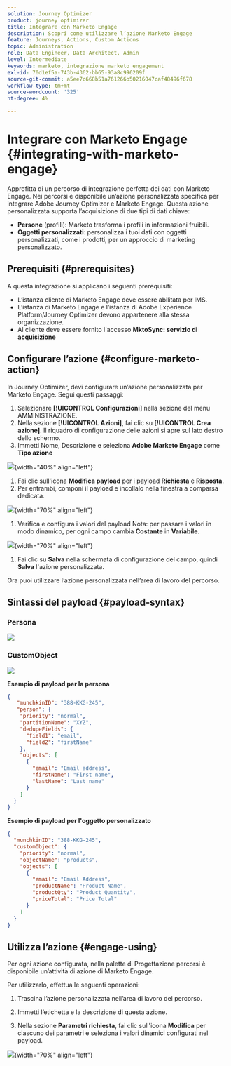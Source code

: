 ```yaml
---
solution: Journey Optimizer
product: journey optimizer
title: Integrare con Marketo Engage
description: Scopri come utilizzare l’azione Marketo Engage
feature: Journeys, Actions, Custom Actions
topic: Administration
role: Data Engineer, Data Architect, Admin
level: Intermediate
keywords: marketo, integrazione marketo engagement
exl-id: 70d1ef5a-743b-4362-bb65-93a8c996209f
source-git-commit: a5ee7c668b51a761266b50216047caf48496f678
workflow-type: tm+mt
source-wordcount: '325'
ht-degree: 4%

---
```


# Integrare con Marketo Engage {#integrating-with-marketo-engage}

Approfitta di un percorso di integrazione perfetta dei dati con Marketo Engage. Nei percorsi è disponibile un’azione personalizzata specifica per integrare Adobe Journey Optimizer e Marketo Engage. Questa azione personalizzata supporta l’acquisizione di due tipi di dati chiave:

* **Persone** (profili): Marketo trasforma i profili in informazioni fruibili.
* **Oggetti personalizzati**: personalizza i tuoi dati con oggetti personalizzati, come i prodotti, per un approccio di marketing personalizzato.

## Prerequisiti {#prerequisites}

A questa integrazione si applicano i seguenti prerequisiti:

* L’istanza cliente di Marketo Engage deve essere abilitata per IMS.
* L’istanza di Marketo Engage e l’istanza di Adobe Experience Platform/Journey Optimizer devono appartenere alla stessa organizzazione.
* Al cliente deve essere fornito l&#39;accesso **MktoSync: servizio di acquisizione**

## Configurare l’azione {#configure-marketo-action}


In Journey Optimizer, devi configurare un’azione personalizzata per Marketo Engage. Segui questi passaggi:

1. Selezionare **[!UICONTROL Configurazioni]** nella sezione del menu AMMINISTRAZIONE.
1. Nella sezione **[!UICONTROL Azioni]**, fai clic su **[!UICONTROL Crea azione]**. Il riquadro di configurazione delle azioni si apre sul lato destro dello schermo.
1. Immetti Nome, Descrizione e seleziona **Adobe Marketo Engage** come **Tipo azione**

![](assets/engage-customaction-creation.png){width="40%" align="left"}

1. Fai clic sull&#39;icona **Modifica payload** per i payload **Richiesta** e **Risposta**.
1. Per entrambi, componi il payload e incollalo nella finestra a comparsa dedicata.

![](assets/engage-customaction-payload.png){width="70%" align="left"}

1. Verifica e configura i valori del payload
Nota: per passare i valori in modo dinamico, per ogni campo cambia **Costante** in **Variabile**.

![](assets/engage-customaction-payload-fields.png){width="70%" align="left"}

1. Fai clic su **Salva** nella schermata di configurazione del campo, quindi **Salva** l&#39;azione personalizzata.

Ora puoi utilizzare l’azione personalizzata nell’area di lavoro del percorso.

## Sintassi del payload {#payload-syntax}

### Persona

![](assets/payload-person.png)

### CustomObject

![](assets/payload-customobject.png)


**Esempio di payload per la persona**

```json
{
   "munchkinID": "388-KKG-245",  
   "person": {
    "priority": "normal",
    "partitionName": "XYZ",
    "dedupeFields": {
      "field1": "email",
      "field2": "firstName"
    },
    "objects": [
      {
        "email": "Email address",
        "firstName": "First name",
        "lastName": "Last name"
      }
    ]
  }
}
```

**Esempio di payload per l&#39;oggetto personalizzato**

```json
{
  "munchkinID": "388-KKG-245", 
  "customObject": {
    "priority": "normal",
    "objectName": "products",
    "objects": [
      {
        "email": "Email Address",
        "productName": "Product Name",
        "productQty": "Product Quantity",
        "priceTotal": "Price Total"
      }
    ]
  }
}
```


## Utilizza l’azione {#engage-using}

Per ogni azione configurata, nella palette di Progettazione percorsi è disponibile un’attività di azione di Marketo Engage.

Per utilizzarlo, effettua le seguenti operazioni:

1. Trascina l’azione personalizzata nell’area di lavoro del percorso.

1. Immetti l’etichetta e la descrizione di questa azione.

1. Nella sezione **Parametri richiesta**, fai clic sull&#39;icona **Modifica** per ciascuno dei parametri e seleziona i valori dinamici configurati nel payload.

![](assets/engage-use-canvas.png){width="70%" align="left"}
